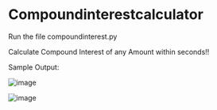 # Compoundinterestcalculator

Run the file compoundinterest.py

Calculate Compound Interest of any Amount within seconds!!

Sample Output:

![image](https://user-images.githubusercontent.com/66078898/119998108-057afd00-bfee-11eb-856c-3581b4183857.png)

![image](https://user-images.githubusercontent.com/66078898/119998128-0a3fb100-bfee-11eb-88e5-7b3e02448377.png)
